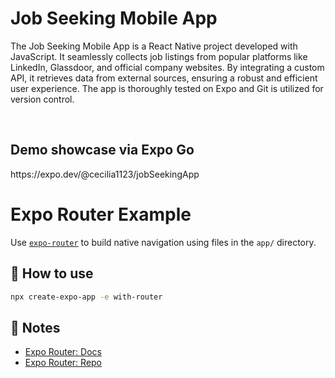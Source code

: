 <div align="left">

  <h1>Job Seeking Mobile App</h1>

  <p>
The Job Seeking Mobile App is a React Native project developed with JavaScript. It seamlessly collects job listings from popular platforms like LinkedIn, Glassdoor, and official company websites. By integrating a custom API, it retrieves data from external sources, ensuring a robust and efficient user experience. The app is thoroughly tested on Expo and Git is utilized for version control.
  </p>

<br />

<h2>Demo showcase via Expo Go</h2>
https://expo.dev/@cecilia1123/jobSeekingApp





# Expo Router Example

Use [`expo-router`](https://expo.github.io/router) to build native navigation using files in the `app/` directory.

## 🚀 How to use

```sh
npx create-expo-app -e with-router
```

## 📝 Notes

- [Expo Router: Docs](https://expo.github.io/router)
- [Expo Router: Repo](https://github.com/expo/router)
